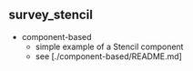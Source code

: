 
## survey_stencil

* component-based
    * simple example of a Stencil component
    * see [./component-based/README.md]
